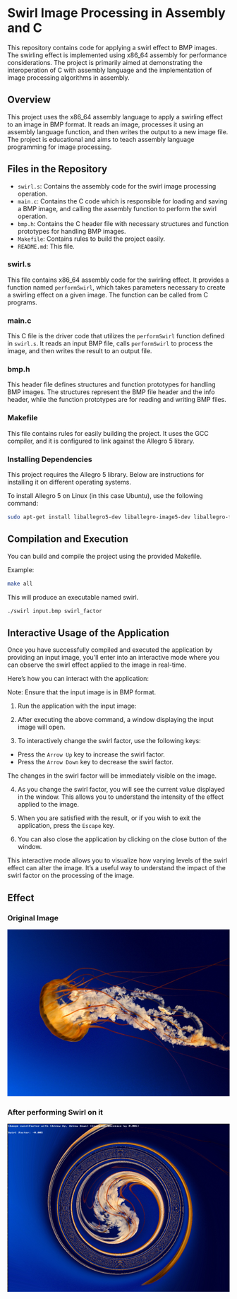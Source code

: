 # Swirl Image Processing in Assembly and C

This repository contains code for applying a swirl effect to BMP images. The swirling effect is implemented using x86_64 assembly for performance considerations. The project is primarily aimed at demonstrating the interoperation of C with assembly language and the implementation of image processing algorithms in assembly.

## Overview

This project uses the x86_64 assembly language to apply a swirling effect to an image in BMP format. It reads an image, processes it using an assembly language function, and then writes the output to a new image file. The project is educational and aims to teach assembly language programming for image processing.

## Files in the Repository

- `swirl.s`: Contains the assembly code for the swirl image processing operation.
- `main.c`: Contains the C code which is responsible for loading and saving a BMP image, and calling the assembly function to perform the swirl operation.
- `bmp.h`: Contains the C header file with necessary structures and function prototypes for handling BMP images.
- `Makefile`: Contains rules to build the project easily.
- `README.md`: This file.

### swirl.s

This file contains x86_64 assembly code for the swirling effect. It provides a function named `performSwirl`, which takes parameters necessary to create a swirling effect on a given image. The function can be called from C programs.

### main.c

This C file is the driver code that utilizes the `performSwirl` function defined in `swirl.s`. It reads an input BMP file, calls `performSwirl` to process the image, and then writes the result to an output file.

### bmp.h

This header file defines structures and function prototypes for handling BMP images. The structures represent the BMP file header and the info header, while the function prototypes are for reading and writing BMP files.

### Makefile

This file contains rules for easily building the project. It uses the GCC compiler, and it is configured to link against the Allegro 5 library.

### Installing Dependencies

This project requires the Allegro 5 library. Below are instructions for installing it on different operating systems.

To install Allegro 5 on Linux (in this case Ubuntu), use the following command:

```sh
sudo apt-get install liballegro5-dev liballegro-image5-dev liballegro-font5-dev liballegro-ttf5-dev
```

## Compilation and Execution

You can build and compile the project using the provided Makefile. 

Example:

```sh
make all
```

This will produce an executable named swirl.

```sh
./swirl input.bmp swirl_factor
```

## Interactive Usage of the Application

Once you have successfully compiled and executed the application by providing an input image, you'll enter into an interactive mode where you can observe the swirl effect applied to the image in real-time.

Here’s how you can interact with the application:

Note: Ensure that the input image is in BMP format.

1. Run the application with the input image:

2. After executing the above command, a window displaying the input image will open. 

3. To interactively change the swirl factor, use the following keys:
- Press the `Arrow Up` key to increase the swirl factor.
- Press the `Arrow Down` key to decrease the swirl factor.

The changes in the swirl factor will be immediately visible on the image.

4. As you change the swirl factor, you will see the current value displayed in the window. This allows you to understand the intensity of the effect applied to the image.

5. When you are satisfied with the result, or if you wish to exit the application, press the `Escape` key.

6. You can also close the application by clicking on the close button of the window.

This interactive mode allows you to visualize how varying levels of the swirl effect can alter the image. It’s a useful way to understand the impact of the swirl factor on the processing of the image.


## Effect 

### Original Image
![Original Jelly Image](images/jelly_original.bmp)

### After performing Swirl on it
![SWirled Jelly Image](images/jelly_original_after_swirl.png)
